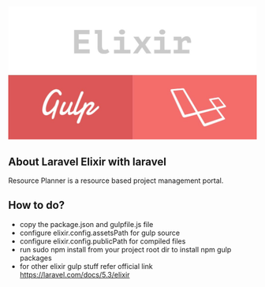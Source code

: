 <img src="target/assets/images/gulp.jpg"></p>

<p align="center">


## About Laravel Elixir with laravel

Resource Planner is a resource based project management portal.
## How to do?

 - copy the package.json and gulpfile.js file
 - configure elixir.config.assetsPath for gulp source
 - configure elixir.config.publicPath for compiled files
 - run sudo npm install from your project root dir to install npm gulp packages
 - for other elixir gulp stuff refer official link
 https://laravel.com/docs/5.3/elixir
